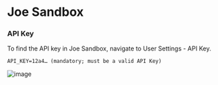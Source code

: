 # Joe Sandbox 

### API Key

To find the API key in Joe Sandbox, navigate to User Settings - API Key.

``` 
API_KEY=12a4… (mandatory; must be a valid API Key)
```
![image](https://user-images.githubusercontent.com/58112539/203653888-ca76b45a-7050-46b5-bf5e-66686336358e.png)
